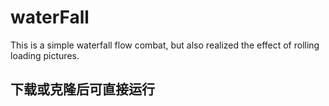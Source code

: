 # waterFall
 This is a simple waterfall flow combat, but also realized the effect of rolling loading pictures.

## 下载或克隆后可直接运行
